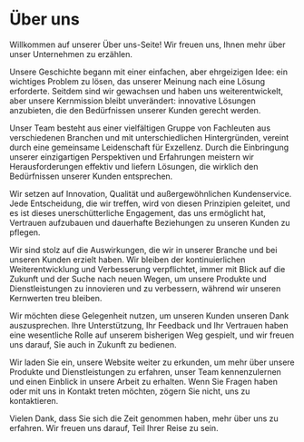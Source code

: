 # Über uns

Willkommen auf unserer Über uns-Seite! Wir freuen uns, Ihnen mehr über unser Unternehmen zu erzählen.

Unsere Geschichte begann mit einer einfachen, aber ehrgeizigen Idee: ein wichtiges Problem zu lösen, das unserer Meinung nach eine Lösung erforderte. Seitdem sind wir gewachsen und haben uns weiterentwickelt, aber unsere Kernmission bleibt unverändert: innovative Lösungen anzubieten, die den Bedürfnissen unserer Kunden gerecht werden.

Unser Team besteht aus einer vielfältigen Gruppe von Fachleuten aus verschiedenen Branchen und mit unterschiedlichen Hintergründen, vereint durch eine gemeinsame Leidenschaft für Exzellenz. Durch die Einbringung unserer einzigartigen Perspektiven und Erfahrungen meistern wir Herausforderungen effektiv und liefern Lösungen, die wirklich den Bedürfnissen unserer Kunden entsprechen.

Wir setzen auf Innovation, Qualität und außergewöhnlichen Kundenservice. Jede Entscheidung, die wir treffen, wird von diesen Prinzipien geleitet, und es ist dieses unerschütterliche Engagement, das uns ermöglicht hat, Vertrauen aufzubauen und dauerhafte Beziehungen zu unseren Kunden zu pflegen.

Wir sind stolz auf die Auswirkungen, die wir in unserer Branche und bei unseren Kunden erzielt haben. Wir bleiben der kontinuierlichen Weiterentwicklung und Verbesserung verpflichtet, immer mit Blick auf die Zukunft und der Suche nach neuen Wegen, um unsere Produkte und Dienstleistungen zu innovieren und zu verbessern, während wir unseren Kernwerten treu bleiben.

Wir möchten diese Gelegenheit nutzen, um unseren Kunden unseren Dank auszusprechen. Ihre Unterstützung, Ihr Feedback und Ihr Vertrauen haben eine wesentliche Rolle auf unserem bisherigen Weg gespielt, und wir freuen uns darauf, Sie auch in Zukunft zu bedienen.

Wir laden Sie ein, unsere Website weiter zu erkunden, um mehr über unsere Produkte und Dienstleistungen zu erfahren, unser Team kennenzulernen und einen Einblick in unsere Arbeit zu erhalten. Wenn Sie Fragen haben oder mit uns in Kontakt treten möchten, zögern Sie nicht, uns zu kontaktieren.

Vielen Dank, dass Sie sich die Zeit genommen haben, mehr über uns zu erfahren. Wir freuen uns darauf, Teil Ihrer Reise zu sein.
